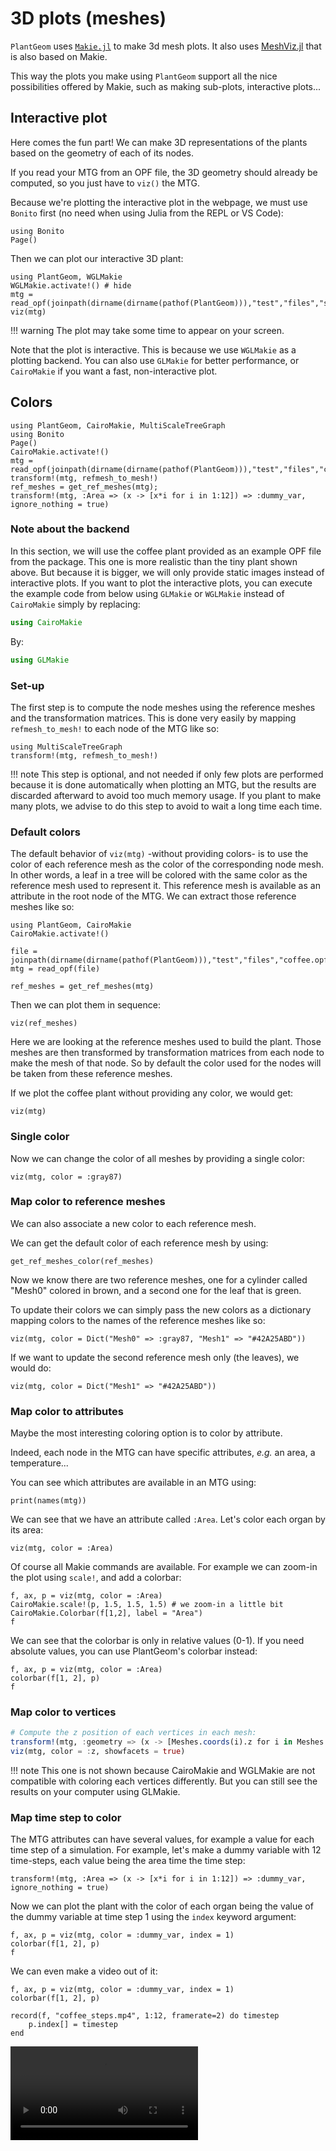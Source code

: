 # 3D plots (meshes)

`PlantGeom` uses [`Makie.jl`](https://makie.juliaplots.org/stable/) to make 3d mesh plots. It also uses [MeshViz.jl](https://github.com/JuliaGeometry/MeshViz.jl) that is also based on Makie.

This way the plots you make using `PlantGeom` support all the nice possibilities offered by Makie, such as making sub-plots, interactive plots...

## Interactive plot

Here comes the fun part! We can make 3D representations of the plants based on the geometry of each of its nodes.

If you read your MTG from an OPF file, the 3D geometry should already be computed, so you just have to `viz()` the MTG.

Because we're plotting the interactive plot in the webpage, we must use `Bonito` first (no need when using Julia from the REPL or VS Code):

```@example 1
using Bonito
Page()
```

Then we can plot our interactive 3D plant:

```@example 1
using PlantGeom, WGLMakie
WGLMakie.activate!() # hide
mtg = read_opf(joinpath(dirname(dirname(pathof(PlantGeom))),"test","files","simple_plant.opf"))
viz(mtg)
```

!!! warning
    The plot may take some time to appear on your screen.

Note that the plot is interactive. This is because we use `WGLMakie` as a plotting backend. You can also use `GLMakie` for better performance, or `CairoMakie` if you want a fast, non-interactive plot.

## Colors

```@setup 2
using PlantGeom, CairoMakie, MultiScaleTreeGraph
using Bonito
Page()
CairoMakie.activate!()
mtg = read_opf(joinpath(dirname(dirname(pathof(PlantGeom))),"test","files","coffee.opf"))
transform!(mtg, refmesh_to_mesh!)
ref_meshes = get_ref_meshes(mtg);
transform!(mtg, :Area => (x -> [x*i for i in 1:12]) => :dummy_var, ignore_nothing = true)
```

### Note about the backend

In this section, we will use the coffee plant provided as an example OPF file from the package. This one is more realistic than the tiny plant shown above. But because it is bigger, we will only provide static images instead of interactive plots. If you want to plot the interactive plots, you can execute the example code from below using `GLMakie` or `WGLMakie` instead of `CairoMakie` simply by replacing:

```julia
using CairoMakie
```

By:

```julia
using GLMakie
```

### Set-up

The first step is to compute the node meshes using the reference meshes and the transformation matrices. This is done very easily by mapping `refmesh_to_mesh!` to each node of the MTG like so:

```@example 2
using MultiScaleTreeGraph
transform!(mtg, refmesh_to_mesh!)
```

!!! note
    This step is optional, and not needed if only few plots are performed because it is done automatically when plotting an MTG, but the results are discarded afterward to avoid too much memory usage. If you plant to make many plots, we advise to do this step to avoid to wait a long time each time.

### Default colors

The default behavior of `viz(mtg)` -without providing colors- is to use the color of each reference mesh as the color of the corresponding node mesh. In other words, a leaf in a tree will be colored with the same color as the reference mesh used to represent it. This reference mesh is available as an attribute in the root node of the MTG. We can extract those reference meshes like so:

```@example 2
using PlantGeom, CairoMakie
CairoMakie.activate!()

file = joinpath(dirname(dirname(pathof(PlantGeom))),"test","files","coffee.opf")
mtg = read_opf(file)

ref_meshes = get_ref_meshes(mtg)
```

Then we can plot them in sequence:

```@example 2
viz(ref_meshes)
```

Here we are looking at the reference meshes used to build the plant. Those meshes are then transformed by transformation matrices from each node to make the mesh of that node. So by default the color used for the nodes will be taken from these reference meshes.

If we plot the coffee plant without providing any color, we would get:

```@example 2
viz(mtg)
```

### Single color

Now we can change the color of all meshes by providing a single color:

```@example 2
viz(mtg, color = :gray87)
```

### Map color to reference meshes

We can also associate a new color to each reference mesh.

We can get the default color of each reference mesh by using:

```@example 2
get_ref_meshes_color(ref_meshes)
```

Now we know there are two reference meshes, one for a cylinder called "Mesh0" colored in brown, and a second one for the leaf that is green.

To update their colors we can simply pass the new colors as a dictionary mapping colors to the names of the reference meshes like so:

```@example 2
viz(mtg, color = Dict("Mesh0" => :gray87, "Mesh1" => "#42A25ABD"))
```

If we want to update the second reference mesh only (the leaves), we would do:

```@example 2
viz(mtg, color = Dict("Mesh1" => "#42A25ABD"))
```

### Map color to attributes

Maybe the most interesting coloring option is to color by attribute.

Indeed, each node in the MTG can have specific attributes, *e.g.* an area, a temperature...

You can see which attributes are available in an MTG using:

```@example 2
print(names(mtg))
```

We can see that we have an attribute called `:Area`. Let's color each organ by its area:

```@example 2
viz(mtg, color = :Area)
```

Of course all Makie commands are available. For example we can zoom-in the plot using `scale!`, and add a colorbar:

```@example 2
f, ax, p = viz(mtg, color = :Area)
CairoMakie.scale!(p, 1.5, 1.5, 1.5) # we zoom-in a little bit
CairoMakie.Colorbar(f[1,2], label = "Area")
f
```

We can see that the colorbar is only in relative values (0-1). If you need absolute values, you can use PlantGeom's colorbar instead:

```@example 2
f, ax, p = viz(mtg, color = :Area)
colorbar(f[1, 2], p)
f
```

### Map color to vertices

```julia
# Compute the z position of each vertices in each mesh:
transform!(mtg, :geometry => (x -> [Meshes.coords(i).z for i in Meshes.vertices(x.mesh)]) => :z, ignore_nothing = true)
viz(mtg, color = :z, showfacets = true)
```

!!! note
    This one is not shown because CairoMakie and WGLMakie are not compatible with coloring each vertices differently. But you can still see the results on your computer using GLMakie.

### Map time step to color

The MTG attributes can have several values, for example a value for each time step of a simulation. For example, let's make a dummy variable with 12 time-steps, each value being the area time the time step:

```@example 2
transform!(mtg, :Area => (x -> [x*i for i in 1:12]) => :dummy_var, ignore_nothing = true)
```

Now we can plot the plant with the color of each organ being the value of the dummy variable at time step 1 using the `index` keyword argument:

```@example 2
f, ax, p = viz(mtg, color = :dummy_var, index = 1)
colorbar(f[1, 2], p)
f
```

We can even make a video out of it:

```@example 2
f, ax, p = viz(mtg, color = :dummy_var, index = 1)
colorbar(f[1, 2], p)

record(f, "coffee_steps.mp4", 1:12, framerate=2) do timestep
    p.index[] = timestep
end
```

![](coffee_steps.mp4)

